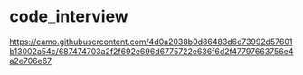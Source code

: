 # code_interview 
https://camo.githubusercontent.com/4d0a2038b0d86483d6e73992d57601b13002a54c/687474703a2f2f692e696d6775722e636f6d2f47797663756e4a2e706e67
